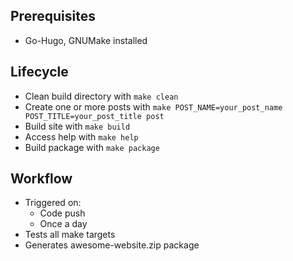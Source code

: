 ## Prerequisites
* Go-Hugo, GNUMake installed

## Lifecycle
* Clean build directory with `make clean`
* Create one or more posts with `make POST_NAME=your_post_name POST_TITLE=your_post_title post`
* Build site with `make build`
* Access help with `make help`
* Build package with `make package`

## Workflow
* Triggered on:
    - Code push
    - Once a day
* Tests all make targets
* Generates awesome-website.zip package